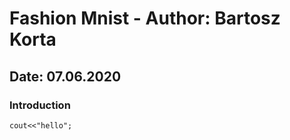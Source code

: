 # Fashion Mnist - Author: Bartosz Korta
## Date: 07.06.2020

### Introduction
```
cout<<"hello";
```
